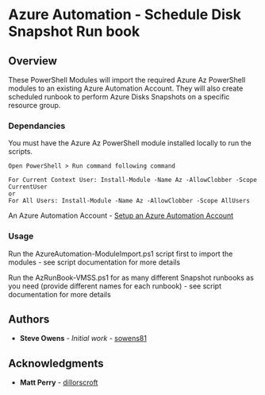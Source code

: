 # Azure Automation - Schedule Disk Snapshot Run book

## Overview

These PowerShell Modules will import the required Azure Az PowerShell modules to an existing Azure Automation Account. They will also create scheduled runbook to perform Azure Disks Snapshots on a specific resource group.

### Dependancies

You must have the Azure Az PowerShell module installed locally to run the scripts.

    Open PowerShell > Run command following command

    For Current Context User: Install-Module -Name Az -AllowClobber -Scope CurrentUser
    or
    For All Users: Install-Module -Name Az -AllowClobber -Scope AllUsers

An Azure Automation Account - [Setup an Azure Automation Account](https://docs.microsoft.com/en-us/azure/automation/automation-create-standalone-account)

### Usage

Run the AzureAutomation-ModuleImport.ps1 script first to import the modules - see script documentation for more details

Run the AzRunBook-VMSS.ps1 for as many different Snapshot runbooks as you need (provide different names for each runbook) - see script documentation for more details

## Authors

* **Steve Owens** - *Initial work* - [sowens81](https://github.com/sowens81)

## Acknowledgments

* **Matt Perry** - [dillorscroft](https://github.com/dillorscroft)
